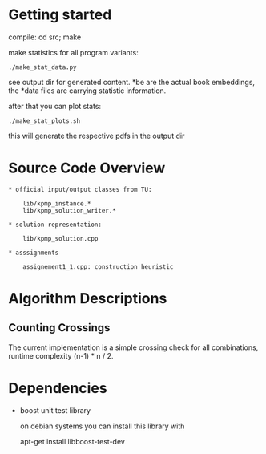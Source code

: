 # Getting started 

compile:
    cd src; make

make statistics for all program variants:

    ./make_stat_data.py  

see output dir for generated content.
*be are the actual book embeddings, the *data files are carrying statistic information.
    
after that you can plot stats:

    ./make_stat_plots.sh

this will generate the respective pdfs in the output dir
    


# Source Code Overview


    * official input/output classes from TU:

        lib/kpmp_instance.*
        lib/kpmp_solution_writer.*
    
    * solution representation:
    
        lib/kpmp_solution.cpp  

    * asssignments

        assignement1_1.cpp: construction heuristic


# Algorithm Descriptions

## Counting Crossings

The current implementation is a simple crossing check for all combinations, 
runtime complexity (n-1) * n / 2.


# Dependencies

* boost unit test library

  on debian systems you can install this library with

    apt-get install libboost-test-dev

